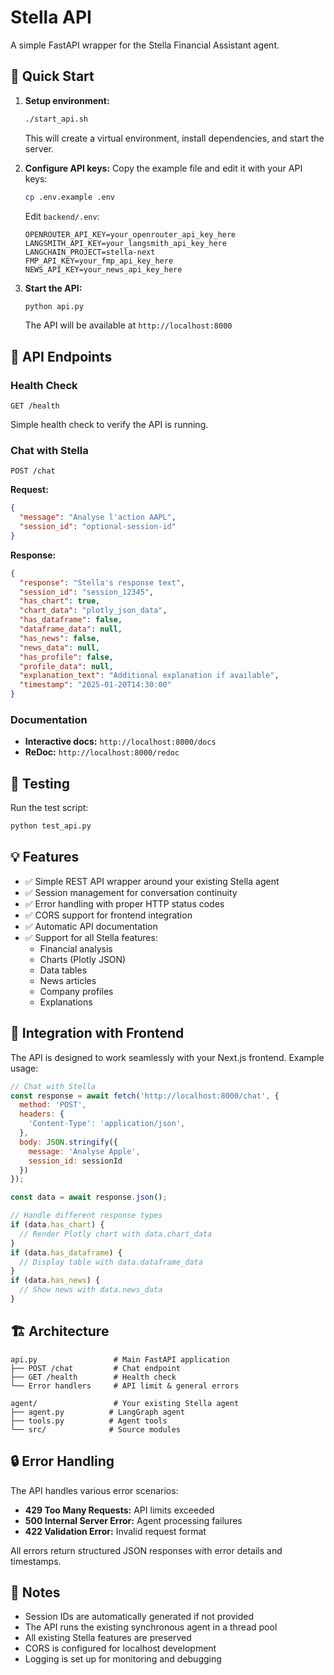 # Stella API

A simple FastAPI wrapper for the Stella Financial Assistant agent.

## 🚀 Quick Start

1. **Setup environment:**
   ```bash
   ./start_api.sh
   ```
   This will create a virtual environment, install dependencies, and start the server.

2. **Configure API keys:**
   Copy the example file and edit it with your API keys:
   ```bash
   cp .env.example .env
   ```
   Edit `backend/.env`:
   ```env
   OPENROUTER_API_KEY=your_openrouter_api_key_here
   LANGSMITH_API_KEY=your_langsmith_api_key_here
   LANGCHAIN_PROJECT=stella-next
   FMP_API_KEY=your_fmp_api_key_here
   NEWS_API_KEY=your_news_api_key_here
   ```

3. **Start the API:**
   ```bash
   python api.py
   ```
   The API will be available at `http://localhost:8000`

## 📖 API Endpoints

### Health Check
```
GET /health
```
Simple health check to verify the API is running.

### Chat with Stella
```
POST /chat
```

**Request:**
```json
{
  "message": "Analyse l'action AAPL",
  "session_id": "optional-session-id"
}
```

**Response:**
```json
{
  "response": "Stella's response text",
  "session_id": "session_12345",
  "has_chart": true,
  "chart_data": "plotly_json_data",
  "has_dataframe": false,
  "dataframe_data": null,
  "has_news": false,
  "news_data": null,
  "has_profile": false,
  "profile_data": null,
  "explanation_text": "Additional explanation if available",
  "timestamp": "2025-01-20T14:30:00"
}
```

### Documentation
- **Interactive docs:** `http://localhost:8000/docs`
- **ReDoc:** `http://localhost:8000/redoc`

## 🧪 Testing

Run the test script:
```bash
python test_api.py
```

## 💡 Features

- ✅ Simple REST API wrapper around your existing Stella agent
- ✅ Session management for conversation continuity
- ✅ Error handling with proper HTTP status codes
- ✅ CORS support for frontend integration
- ✅ Automatic API documentation
- ✅ Support for all Stella features:
  - Financial analysis
  - Charts (Plotly JSON)
  - Data tables
  - News articles
  - Company profiles
  - Explanations

## 🔧 Integration with Frontend

The API is designed to work seamlessly with your Next.js frontend. Example usage:

```javascript
// Chat with Stella
const response = await fetch('http://localhost:8000/chat', {
  method: 'POST',
  headers: {
    'Content-Type': 'application/json',
  },
  body: JSON.stringify({
    message: 'Analyse Apple',
    session_id: sessionId
  })
});

const data = await response.json();

// Handle different response types
if (data.has_chart) {
  // Render Plotly chart with data.chart_data
}
if (data.has_dataframe) {
  // Display table with data.dataframe_data
}
if (data.has_news) {
  // Show news with data.news_data
}
```

## 🏗️ Architecture

```
api.py                 # Main FastAPI application
├── POST /chat         # Chat endpoint 
├── GET /health        # Health check
└── Error handlers     # API limit & general errors

agent/                 # Your existing Stella agent
├── agent.py          # LangGraph agent
├── tools.py          # Agent tools
└── src/              # Source modules
```

## 🔒 Error Handling

The API handles various error scenarios:

- **429 Too Many Requests:** API limits exceeded
- **500 Internal Server Error:** Agent processing failures
- **422 Validation Error:** Invalid request format

All errors return structured JSON responses with error details and timestamps.

## 📝 Notes

- Session IDs are automatically generated if not provided
- The API runs the existing synchronous agent in a thread pool
- All existing Stella features are preserved
- CORS is configured for localhost development
- Logging is set up for monitoring and debugging
